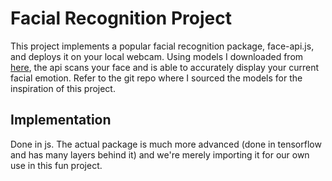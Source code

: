 # Facial Recognition Project
This project implements a popular facial recognition package, face-api.js, and deploys it on your local webcam. Using models I downloaded from [here](https://github.com/WebDevSimplified/Face-Detection-JavaScript), the api scans your face and is able to accurately display your current facial emotion. Refer to the git repo where I sourced the models for the inspiration of this project. 

## Implementation
Done in js. The actual package is much more advanced (done in tensorflow and has many layers behind it) and we're merely importing it for our own use in this fun project. 
